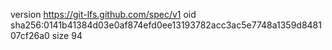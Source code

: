 version https://git-lfs.github.com/spec/v1
oid sha256:0141b41384d03e0af874efd0ee13193782acc3ac5e7748a1359d848107cf26a0
size 94
